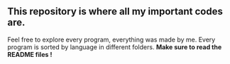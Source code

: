 <h2>This repository is where all my important codes are.</h2>
<p>
  Feel free to explore every program, everything was made by me. Every program is sorted by language in different folders. <b>Make sure to read the README files !</b>
</p>
